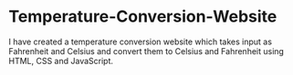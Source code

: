 # Temperature-Conversion-Website
I have created a temperature conversion website which takes input as Fahrenheit and Celsius and convert them to Celsius and Fahrenheit using HTML, CSS and JavaScript.
